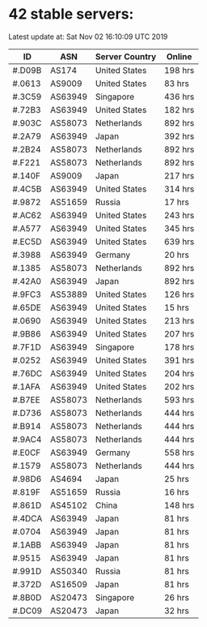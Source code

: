 # 42 stable servers:

Latest update at: Sat Nov 02 16:10:09 UTC 2019

| ID | ASN | Server Country | Online |
| -- | --- | -------------- | ------ |
| #.D09B | AS174 | United States | 198 hrs |
| #.0613 | AS9009 | United States | 83 hrs |
| #.3C59 | AS63949 | Singapore | 436 hrs |
| #.72B3 | AS63949 | United States | 182 hrs |
| #.903C | AS58073 | Netherlands | 892 hrs |
| #.2A79 | AS63949 | Japan | 392 hrs |
| #.2B24 | AS58073 | Netherlands | 892 hrs |
| #.F221 | AS58073 | Netherlands | 892 hrs |
| #.140F | AS9009 | Japan | 217 hrs |
| #.4C5B | AS63949 | United States | 314 hrs |
| #.9872 | AS51659 | Russia | 17 hrs |
| #.AC62 | AS63949 | United States | 243 hrs |
| #.A577 | AS63949 | United States | 345 hrs |
| #.EC5D | AS63949 | United States | 639 hrs |
| #.3988 | AS63949 | Germany | 20 hrs |
| #.1385 | AS58073 | Netherlands | 892 hrs |
| #.42A0 | AS63949 | Japan | 892 hrs |
| #.9FC3 | AS53889 | United States | 126 hrs |
| #.65DE | AS63949 | United States | 15 hrs |
| #.0690 | AS63949 | United States | 213 hrs |
| #.9B86 | AS63949 | United States | 207 hrs |
| #.7F1D | AS63949 | Singapore | 178 hrs |
| #.0252 | AS63949 | United States | 391 hrs |
| #.76DC | AS63949 | United States | 204 hrs |
| #.1AFA | AS63949 | United States | 202 hrs |
| #.B7EE | AS58073 | Netherlands | 593 hrs |
| #.D736 | AS58073 | Netherlands | 444 hrs |
| #.B914 | AS58073 | Netherlands | 444 hrs |
| #.9AC4 | AS58073 | Netherlands | 444 hrs |
| #.E0CF | AS63949 | Germany | 558 hrs |
| #.1579 | AS58073 | Netherlands | 444 hrs |
| #.98D6 | AS4694 | Japan | 25 hrs |
| #.819F | AS51659 | Russia | 16 hrs |
| #.861D | AS45102 | China | 148 hrs |
| #.4DCA | AS63949 | Japan | 81 hrs |
| #.0704 | AS63949 | Japan | 81 hrs |
| #.1ABB | AS63949 | Japan | 81 hrs |
| #.9515 | AS63949 | Japan | 81 hrs |
| #.991D | AS50340 | Russia | 81 hrs |
| #.372D | AS16509 | Japan | 81 hrs |
| #.8B0D | AS20473 | Singapore | 26 hrs |
| #.DC09 | AS20473 | Japan | 32 hrs |

